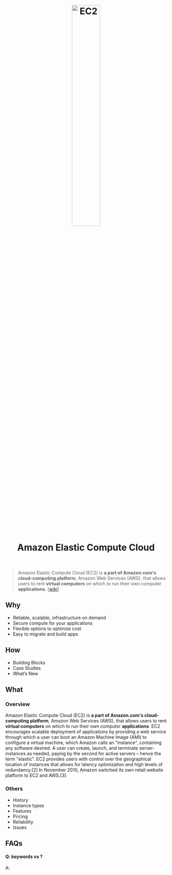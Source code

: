 <h1 align="center">
<br>
	<a href="https://aws.amazon.com/ec2/">
  <img src="https://i.imgur.com/toGT69l.jpeg" alt="EC2" width=42%">
  </a>
  <br><br>
Amazon Elastic Compute Cloud 
  <br><br>
</h1>

> Amazon Elastic Compute Cloud (EC2) is **a part of Amazon.com's cloud-computing platform**, Amazon Web Services (AWS), that allows users to rent **virtual computers** on which to run their own computer **applications**. [[wiki](https://www.wikiwand.com/en/Amazon_Elastic_Compute_Cloud)]

## Why 

* Reliable, scalable, infrastructure on demand
* Secure compute for your applications
* Flexible options to optimize cost
* Easy to migrate and build apps


## How

* Building Blocks
* Case Studies
* What’s New


## What 

### Overview

Amazon Elastic Compute Cloud (EC2) is **a part of Amazon.com's cloud-computing platform**, Amazon Web Services (AWS), that allows users to rent **virtual computers** on which to run their own computer **applications**. EC2 encourages scalable deployment of applications by providing a web service through which a user can boot an Amazon Machine Image (AMI) to configure a virtual machine, which Amazon calls an "instance", containing any software desired. A user can create, launch, and terminate server-instances as needed, paying by the second for active servers – hence the term "elastic". EC2 provides users with control over the geographical location of instances that allows for latency optimization and high levels of redundancy.[2] In November 2010, Amazon switched its own retail website platform to EC2 and AWS.[3]


### Others

* History
* Instance types
* Features
* Pricing
* Reliability
* Issues


## FAQs

#### Q: keywords vs ?

A: 


